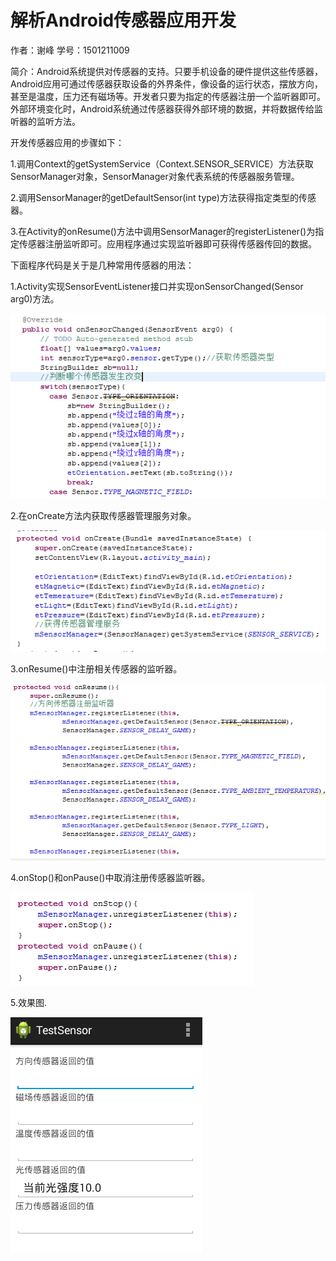 # 解析Android传感器应用开发

作者：谢峰
学号：1501211009

简介：Android系统提供对传感器的支持。只要手机设备的硬件提供这些传感器，Android应用可通过传感器获取设备的外界条件，像设备的运行状态，摆放方向，甚至是温度，压力还有磁场等。开发者只要为指定的传感器注册一个监听器即可。外部环境变化时，Android系统通过传感器获得外部环境的数据，并将数据传给监听器的监听方法。

开发传感器应用的步骤如下：

1.调用Context的getSystemService（Context.SENSOR_SERVICE）方法获取SensorManager对象，SensorManager对象代表系统的传感器服务管理。

2.调用SensorManager的getDefaultSensor(int type)方法获得指定类型的传感器。

3.在Activity的onResume()方法中调用SensorManager的registerListener()为指定传感器注册监听即可。应用程序通过实现监听器即可获得传感器传回的数据。

下面程序代码是关于是几种常用传感器的用法：


1.Activity实现SensorEventListener接口并实现onSensorChanged(Sensor arg0)方法。

![](技术文章1.png)

2.在onCreate方法内获取传感器管理服务对象。

![](技术文章2.png)

3.onResume()中注册相关传感器的监听器。

![](技术文章3.png)

4.onStop()和onPause()中取消注册传感器监听器。

![](技术文章4.png)

5.效果图.

![](技术文章5.png)


